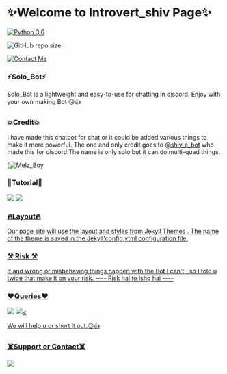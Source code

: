 # ✨Welcome to Introvert_shiv Page✨

[![Python 3.6](https://img.shields.io/badge/Python-3.6%20or%20newer-blue.svg)](https://www.python.org/downloads/release/python-360/)

![GitHub repo size](https://img.shields.io/github/repo-size/shivratna-dotcom/Solo_Bot)

[![Contact Me](https://img.shields.io/badge/Telegram-Contact%20Me-informational)](https://telegram.org/dlx)


### ⚡Solo_Bot⚡

Solo_Bot is a lightweight and easy-to-use for chatting
in discord. Enjoy with your own making Bot 😘👍


### 💥Credit💥

I have made this chatbot for chat or it could be added various things 
to make it more powerful. The one and only credit
goes to [@shiv_a_bot](https://t.me/shiv_a_bot) who made this for discord.The
name is only solo but it can do multi-quad things.

[![Melz_Boy](https://telegra.ph/file/3c81adc3424bfd4e6b48e.jpg)




### 🌟Tutorial🌟

<a href="https://youtu.be/46AMx7N8I_Q"><img src="https://img.shields.io/badge/logo=Youtube"></a>
<a href="https://youtu.be/46AMx7N8I_Q"><img src="https://img.shields.io/youtube/views/M2FQJq_sHp4?style=social">




### 🔥Layout🔥

Our page site will use the layout and styles from
Jekyll Themes . The name of the theme is saved in the
Jekyll'config.ytml configuration file.



### ⚒️ Risk ⚒️

If and wrong or misbehaving things happen with the 
Bot I can't , so I told u twice that make it on your
risk.
         ---- Risk hai to Ishq hai ----


### ❤️Queries❤️

<a href="https://discord.gg/Snf3r4T6"><img src="https://img.shields.io/badge/Join-Support%20Channel-red.svg?style=for-the-badge&logo=Discord"></a>
<a href="https://discord.gg/Snf3r4T6"><img src="https://img.shields.io/badge/Join-Support%20Server-blue.svg?style=for-the-badge&logo=Discord"><

 We will help u or short it out.😉👍



### ☠️Support or Contact☠️

<a href="https://telegram.org/dlx"><img src="https://img.shields.io/badge/Join-Personal%20DM-red.svg?style=for-the-badge&logo=Telegram"></a>




